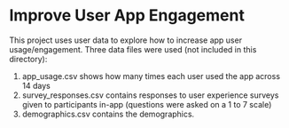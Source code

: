 # Improve User App Engagement
This project uses user data to explore how to increase app user usage/engagement. Three data files were used (not included in this directory):

1. app_usage.csv shows how many times each user used the app across 14 days
2. survey_responses.csv contains responses to user experience surveys given to participants in-app (questions were asked on a 1 to 7 scale)
3. demographics.csv contains the demographics.
